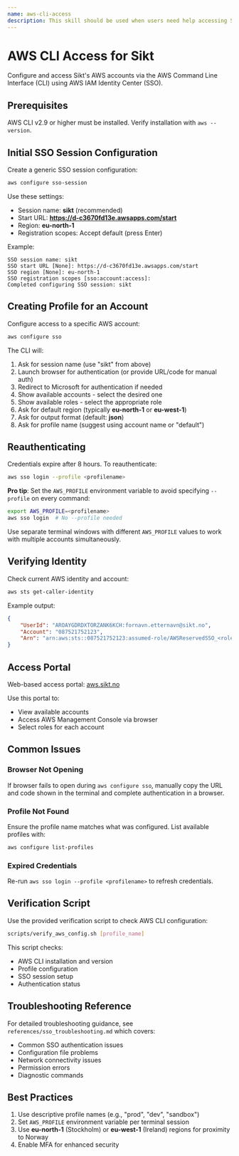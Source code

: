 ```yaml
---
name: aws-cli-access
description: This skill should be used when users need help accessing Sikt's AWS accounts via CLI, configuring AWS SSO sessions, or managing AWS CLI profiles for different accounts and roles.
---
```


# AWS CLI Access for Sikt

Configure and access Sikt's AWS accounts via the AWS Command Line Interface (CLI) using AWS IAM Identity Center (SSO).

## Prerequisites

AWS CLI v2.9 or higher must be installed. Verify installation with `aws --version`.

## Initial SSO Session Configuration

Create a generic SSO session configuration:

```bash
aws configure sso-session
```

Use these settings:
- Session name: **sikt** (recommended)
- Start URL: **https://d-c3670fd13e.awsapps.com/start**
- Region: **eu-north-1**
- Registration scopes: Accept default (press Enter)

Example:
```
SSO session name: sikt
SSO start URL [None]: https://d-c3670fd13e.awsapps.com/start
SSO region [None]: eu-north-1
SSO registration scopes [sso:account:access]:
Completed configuring SSO session: sikt
```

## Creating Profile for an Account

Configure access to a specific AWS account:

```bash
aws configure sso
```

The CLI will:
1. Ask for session name (use "sikt" from above)
2. Launch browser for authentication (or provide URL/code for manual auth)
3. Redirect to Microsoft for authentication if needed
4. Show available accounts - select the desired one
5. Show available roles - select the appropriate role
6. Ask for default region (typically **eu-north-1** or **eu-west-1**)
7. Ask for output format (default: **json**)
8. Ask for profile name (suggest using account name or "default")

## Reauthenticating

Credentials expire after 8 hours. To reauthenticate:

```bash
aws sso login --profile <profilename>
```

**Pro tip**: Set the `AWS_PROFILE` environment variable to avoid specifying `--profile` on every command:

```bash
export AWS_PROFILE=<profilename>
aws sso login  # No --profile needed
```

Use separate terminal windows with different `AWS_PROFILE` values to work with multiple accounts simultaneously.

## Verifying Identity

Check current AWS identity and account:

```bash
aws sts get-caller-identity
```

Example output:
```json
{
    "UserId": "AROAYGDRDXTORZANK6KCH:fornavn.etternavn@sikt.no",
    "Account": "087521752123",
    "Arn": "arn:aws:sts::087521752123:assumed-role/AWSReservedSSO_<role>_<hexnumber>/fornavn.etternavn@sikt.no"
}
```

## Access Portal

Web-based access portal: [aws.sikt.no](https://beta.aws.sikt.no)

Use this portal to:
- View available accounts
- Access AWS Management Console via browser
- Select roles for each account

## Common Issues

### Browser Not Opening
If browser fails to open during `aws configure sso`, manually copy the URL and code shown in the terminal and complete authentication in a browser.

### Profile Not Found
Ensure the profile name matches what was configured. List available profiles with:
```bash
aws configure list-profiles
```

### Expired Credentials
Re-run `aws sso login --profile <profilename>` to refresh credentials.

## Verification Script

Use the provided verification script to check AWS CLI configuration:

```bash
scripts/verify_aws_config.sh [profile_name]
```

This script checks:
- AWS CLI installation and version
- Profile configuration
- SSO session setup
- Authentication status

## Troubleshooting Reference

For detailed troubleshooting guidance, see `references/sso_troubleshooting.md` which covers:
- Common SSO authentication issues
- Configuration file problems
- Network connectivity issues
- Permission errors
- Diagnostic commands

## Best Practices

1. Use descriptive profile names (e.g., "prod", "dev", "sandbox")
2. Set `AWS_PROFILE` environment variable per terminal session
3. Use **eu-north-1** (Stockholm) or **eu-west-1** (Ireland) regions for proximity to Norway
4. Enable MFA for enhanced security
